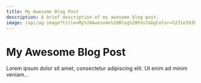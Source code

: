 ```yaml
---
title: My Awesome Blog Post
description: A brief description of my awesome blog post.
image: /api/og-image?title=My%20Awesome%20Blog%20Post&bgColor=%231e293b&textColor=%23ffffff&logoUrl=https://nexoscreation.com/logo.png
---
```


# My Awesome Blog Post

Lorem ipsum dolor sit amet, consectetur adipiscing elit. Ut enim ad minim veniam...
